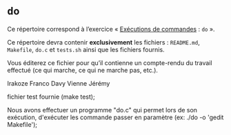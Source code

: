 #   `do`

Ce répertoire correspond à l’exercice
« [Exécutions de commandes](http://www.fil.univ-lille1.fr/~hym/e/pds/tp/tdps-exec.html#do) : `do` ».

Ce répertoire devra contenir **exclusivement** les fichiers :
`README.md`, `Makefile`, `do.c` et `tests.sh` ainsi que les fichiers
fournis.

Vous éditerez ce fichier pour qu’il contienne un compte-rendu du
travail effectué (ce qui marche, ce qui ne marche pas, etc.).


Irakoze Franco Davy
Vienne Jérémy

fichier test fournie (make test);

Nous avons effectuer un programme "do.c" qui permet lors de son exécution, d'exécuter les commande passer en paramètre (ex: ./do -o 'gedit Makefile');
